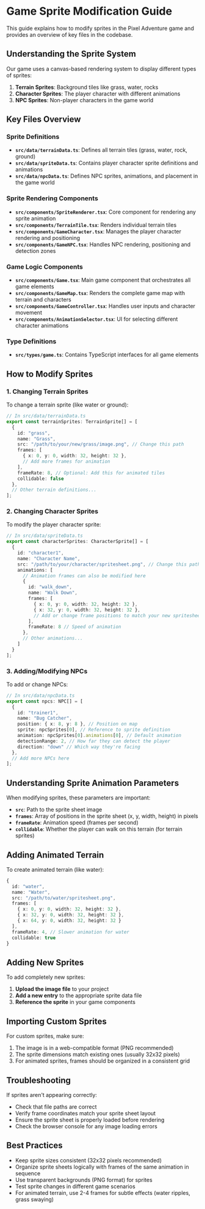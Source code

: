 
# Game Sprite Modification Guide

This guide explains how to modify sprites in the Pixel Adventure game and provides an overview of key files in the codebase.

## Understanding the Sprite System

Our game uses a canvas-based rendering system to display different types of sprites:

1. **Terrain Sprites**: Background tiles like grass, water, rocks
2. **Character Sprites**: The player character with different animations
3. **NPC Sprites**: Non-player characters in the game world

## Key Files Overview

### Sprite Definitions

- **`src/data/terrainData.ts`**: Defines all terrain tiles (grass, water, rock, ground)
- **`src/data/spriteData.ts`**: Contains player character sprite definitions and animations
- **`src/data/npcData.ts`**: Defines NPC sprites, animations, and placement in the game world

### Sprite Rendering Components

- **`src/components/SpriteRenderer.tsx`**: Core component for rendering any sprite animation
- **`src/components/TerrainTile.tsx`**: Renders individual terrain tiles
- **`src/components/GameCharacter.tsx`**: Manages the player character rendering and positioning
- **`src/components/GameNPC.tsx`**: Handles NPC rendering, positioning and detection zones

### Game Logic Components

- **`src/components/Game.tsx`**: Main game component that orchestrates all game elements
- **`src/components/GameMap.tsx`**: Renders the complete game map with terrain and characters
- **`src/components/GameController.tsx`**: Handles user inputs and character movement
- **`src/components/AnimationSelector.tsx`**: UI for selecting different character animations

### Type Definitions

- **`src/types/game.ts`**: Contains TypeScript interfaces for all game elements

## How to Modify Sprites

### 1. Changing Terrain Sprites

To change a terrain sprite (like water or ground):

```typescript
// In src/data/terrainData.ts
export const terrainSprites: TerrainSprite[] = [
  {
    id: "grass",
    name: "Grass",
    src: "/path/to/your/new/grass/image.png", // Change this path
    frames: [
      { x: 0, y: 0, width: 32, height: 32 },
      // Add more frames for animation
    ],
    frameRate: 8, // Optional: Add this for animated tiles
    collidable: false
  },
  // Other terrain definitions...
];
```

### 2. Changing Character Sprites

To modify the player character sprite:

```typescript
// In src/data/spriteData.ts
export const characterSprites: CharacterSprite[] = [
  {
    id: "character1",
    name: "Character Name",
    src: "/path/to/your/character/spritesheet.png", // Change this path
    animations: [
      // Animation frames can also be modified here
      {
        id: "walk_down",
        name: "Walk Down",
        frames: [
          { x: 0, y: 0, width: 32, height: 32 },
          { x: 32, y: 0, width: 32, height: 32 },
          // Add or change frame positions to match your new spritesheet
        ],
        frameRate: 8 // Speed of animation
      },
      // Other animations...
    ]
  }
];
```

### 3. Adding/Modifying NPCs

To add or change NPCs:

```typescript
// In src/data/npcData.ts
export const npcs: NPC[] = [
  {
    id: "trainer1",
    name: "Bug Catcher",
    position: { x: 8, y: 8 }, // Position on map
    sprite: npcSprites[0], // Reference to sprite definition
    animation: npcSprites[0].animations[0], // Default animation
    detectionRange: 2, // How far they can detect the player
    direction: "down" // Which way they're facing
  },
  // Add more NPCs here
];
```

## Understanding Sprite Animation Parameters

When modifying sprites, these parameters are important:

- **`src`**: Path to the sprite sheet image
- **`frames`**: Array of positions in the sprite sheet (x, y, width, height) in pixels
- **`frameRate`**: Animation speed (frames per second)
- **`collidable`**: Whether the player can walk on this terrain (for terrain sprites)

## Adding Animated Terrain

To create animated terrain (like water):

```typescript
{
  id: "water",
  name: "Water",
  src: "/path/to/water/spritesheet.png",
  frames: [
    { x: 0, y: 0, width: 32, height: 32 },
    { x: 32, y: 0, width: 32, height: 32 },
    { x: 64, y: 0, width: 32, height: 32 }
  ],
  frameRate: 4, // Slower animation for water
  collidable: true
}
```

## Adding New Sprites

To add completely new sprites:

1. **Upload the image file** to your project
2. **Add a new entry** to the appropriate sprite data file
3. **Reference the sprite** in your game components

## Importing Custom Sprites

For custom sprites, make sure:

1. The image is in a web-compatible format (PNG recommended)
2. The sprite dimensions match existing ones (usually 32x32 pixels)
3. For animated sprites, frames should be organized in a consistent grid

## Troubleshooting

If sprites aren't appearing correctly:
- Check that file paths are correct
- Verify frame coordinates match your sprite sheet layout
- Ensure the sprite sheet is properly loaded before rendering
- Check the browser console for any image loading errors

## Best Practices

- Keep sprite sizes consistent (32x32 pixels recommended)
- Organize sprite sheets logically with frames of the same animation in sequence
- Use transparent backgrounds (PNG format) for sprites
- Test sprite changes in different game scenarios
- For animated terrain, use 2-4 frames for subtle effects (water ripples, grass swaying)
